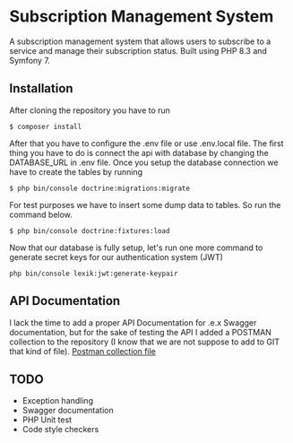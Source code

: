 # Subscription Management System

A subscription management system that allows users to subscribe to a service and manage their subscription status. Built using PHP 8.3 and Symfony 7.

## Installation

After cloning the repository you have to run 
```
$ composer install
```
After that you have to configure the .env file or use .env.local file. The first thing you have to do is connect the api with database by changing the DATABASE_URL in .env file.
Once you setup the database connection we have to create the tables by running
```
$ php bin/console doctrine:migrations:migrate
```
For test purposes we have to insert some dump data to tables. So run the command below.
```
$ php bin/console doctrine:fixtures:load
```
Now that our database is fully setup, let's run one more command to generate secret keys for our authentication system (JWT)
```
php bin/console lexik:jwt:generate-keypair
```
## API Documentation
I lack the time to add a proper API Documentation for .e.x Swagger documentation, but for the sake of testing the API I added a POSTMAN collection to the repository (I know that we are not suppose to add to GIT that kind of file).
[Postman collection file](Subscription%20Management%20System.postman_collection.json)

## TODO
- Exception handling
- Swagger documentation
- PHP Unit test
- Code style checkers
